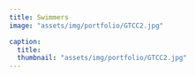 ```yaml
---
title: Swimmers
image: "assets/img/portfolio/GTCC2.jpg"

caption:
  title: 
  thumbnail: "assets/img/portfolio/GTCC2.jpg"
---
```



